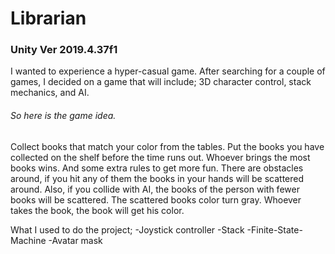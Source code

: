 # Librarian
### Unity Ver 2019.4.37f1
 
I wanted to experience a hyper-casual game. After searching for a couple of games, I decided on a game that will include; 3D character control, stack mechanics, and AI.
###### So here is the game idea.
Collect books that match your color from the tables. Put the books you have collected on the shelf before the time runs out. Whoever brings the most books wins. And some extra rules to get more fun. There are obstacles around, if you hit any of them the books in your hands will be scattered around. Also, if you collide with AI, the books of the person with fewer books will be scattered. The scattered books color turn gray. Whoever takes the book, the book will get his color.

What I used to do the project;
-Joystick controller
-Stack
-Finite-State-Machine
-Avatar mask
